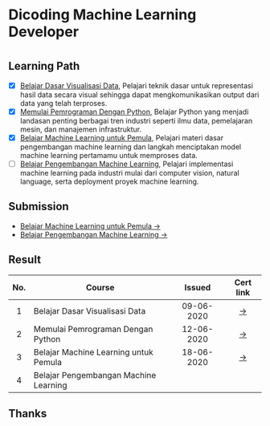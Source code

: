 # Dicoding Machine Learning Developer

# 

## Learning Path

- [x] [Belajar Dasar Visualisasi Data](https://www.dicoding.com/academies/177), Pelajari teknik dasar untuk representasi hasil data secara visual sehingga dapat mengkomunikasikan output dari data yang telah terproses.
- [x] [Memulai Pemrograman Dengan Python](https://www.dicoding.com/academies/86), Belajar Python yang menjadi landasan penting berbagai tren industri seperti ilmu data, pemelajaran mesin, dan manajemen infrastruktur.
- [x] [Belajar Machine Learning untuk Pemula](https://www.dicoding.com/academies/184), Pelajari materi dasar pengembangan machine learning dan langkah menciptakan model machine learning pertamamu untuk memproses data.
- [ ] [Belajar Pengembangan Machine Learning](https://www.dicoding.com/academies/185), Pelajari implementasi machine learning pada industri mulai dari computer vision, natural language, serta deployment proyek machine learning.

## Submission

- [Belajar Machine Learning untuk Pemula →]()
- [Belajar Pengembangan Machine Learning →](https://github.com/mrbvrz/dicoding-machine-learning-developer/blob/master/belajar-pengembangan-machine-learning/README.md#belajar-pengembangan-machine-learning)

## Result

| No.  | Course                                  |  Issued | Cert link |
|:----:|---|:-:|:-:|
|  1   |  Belajar Dasar Visualisasi Data         | 09-06-2020 | [→](https://raw.githubusercontent.com/mrbvrz/resume/master/certificates/cert-file/dicoding/academy/belajar-dasar-visualisasi-data.jpg) |
|  2   |  Memulai Pemrograman Dengan Python      | 12-06-2020 | [→](https://raw.githubusercontent.com/mrbvrz/resume/master/certificates/cert-file/dicoding/academy/memulai-pemrograman-dengan-python.jpg) |
|  3   |  Belajar Machine Learning untuk Pemula  | 18-06-2020 | [→](https://raw.githubusercontent.com/mrbvrz/resume/master/certificates/cert-file/dicoding/academy/belajar-machine-learning-untuk-pemula.jpg) |
|  4   |  Belajar Pengembangan Machine Learning  |  |  |

## Thanks

